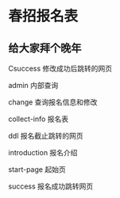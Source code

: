# 春招报名表
## 给大家拜个晚年

Csuccess  修改成功后跳转的网页

admin  内部查询

change  查询报名信息和修改

collect-info  报名表

ddl  报名截止跳转的网页

introduction  报名介绍

start-page  起始页

success  报名成功跳转网页